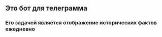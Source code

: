 Это бот для телеграмма
----------------------
### Его задачей является отображение исторических фактов ежедневно

